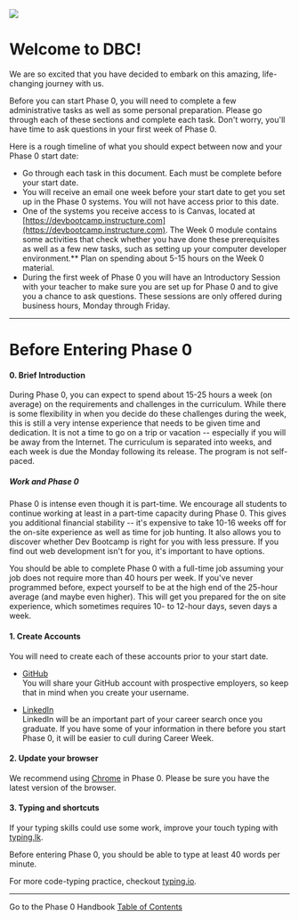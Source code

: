 <img src="https://github.com/Devbootcamp/graphic-assets/blob/master/logos/DBC_HORIZONTAL%20LOGO/2_COLOR/RGB/DBC_H_2C_RGB.png">

# Welcome to DBC!

We are so excited that you have decided to embark on this amazing, life-changing journey with us.

Before you can start Phase 0, you will need to complete a few administrative tasks as well as some personal preparation. Please go through each of these sections and complete each task. Don't worry, you'll have time to ask questions in your first week of Phase 0.

Here is a rough timeline of what you should expect between now and your Phase 0 start date:

- Go through each task in this document. Each must be complete before your start date.
- You will receive an email one week before your start date to get you set up in the Phase 0 systems. You will not have access prior to this date.
- One of the systems you receive access to is Canvas, located at [https://devbootcamp.instructure.com](https://devbootcamp.instructure.com). The Week 0 module contains some activities that check whether you have done these prerequisites as well as a few new tasks, such as setting up your computer developer environment.** Plan on spending about 5-15 hours on the Week 0 material.
- During the first week of Phase 0 you will have an Introductory Session with your teacher to make sure you are set up for Phase 0 and to give you a chance to ask questions. These sessions are only offered during business hours, Monday through Friday.

***
# Before Entering Phase 0

#### 0. Brief Introduction

During Phase 0, you can expect to spend about 15-25 hours a week (on average) on the requirements and challenges in the curriculum. While there is some flexibility in when you decide do these challenges during the week, this is still a very intense experience that needs to be given time and dedication. It is not a time to go on a trip or vacation -- especially if you will be away from the Internet. The curriculum is separated into weeks, and each week is due the Monday following its release. The program is not self-paced.

##### Work and Phase 0
Phase 0 is intense even though it is part-time. We encourage all students to continue working at least in a part-time capacity during Phase 0. This gives you additional financial stability -- it's expensive to take 10-16 weeks off for the on-site experience as well as time for job hunting. It also allows you to discover whether Dev Bootcamp is right for you with less pressure. If you find out web development isn't for you, it's important to have options.

You should be able to complete Phase 0 with a full-time job assuming your job does not require more than 40 hours per week. If you've never programmed before, expect yourself to be at the high end of the 25-hour average (and maybe even higher). This will get you prepared for the on site experience, which sometimes requires 10- to 12-hour days, seven days a week.


#### 1. Create Accounts
You will need to create each of these accounts prior to your start date.

- [GitHub](https://github.com/)<br> You will share your GitHub account with prospective employers, so keep that in mind when you create your username.

- [LinkedIn](https://www.linkedin.com/)<br> LinkedIn will be an important part of your career search once you graduate. If you have some of your information in there before you start Phase 0, it will be easier to cull during Career Week.

#### 2. Update your browser
We recommend using [Chrome](https://www.google.com/chrome/browser/) in Phase 0. Please be sure you have the latest version of the browser.

#### 3. Typing and shortcuts
If your typing skills could use some work, improve your touch typing with  <a href = "http://typing.lk/" target="_blank">typing.lk</a>. 

Before entering Phase 0, you should be able to type at least 40 words per minute.

For more code-typing practice, checkout <a href = "http://typing.io/" target="_blank">typing.io</a>.

***

Go to the Phase 0 Handbook [Table of Contents](README.md)
